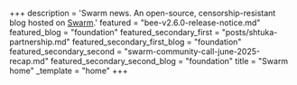 +++
description = 'Swarm news. An open-source, censorship-resistant blog hosted on [Swarm](https://www.ethswarm.org/ "Swarm").'
featured = "bee-v2.6.0-release-notice.md"
featured_blog = "foundation"
featured_secondary_first = "posts/shtuka-partnership.md"
featured_secondary_first_blog = "foundation"
featured_secondary_second = "swarm-community-call-june-2025-recap.md"
featured_secondary_second_blog = "foundation"
title = "Swarm home"
_template = "home"
+++